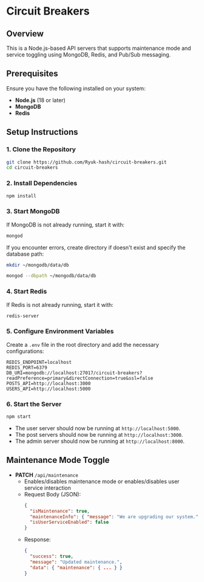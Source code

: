 # **Circuit Breakers**

## **Overview**

This is a Node.js-based API servers that supports maintenance mode and service toggling using MongoDB, Redis, and Pub/Sub messaging.

## **Prerequisites**

Ensure you have the following installed on your system:

- **Node.js** (18 or later)
- **MongoDB**
- **Redis**

## **Setup Instructions**

### **1. Clone the Repository**

```sh
git clone https://github.com/Ryuk-hash/circuit-breakers.git
cd circuit-breakers
```

### **2. Install Dependencies**

```sh
npm install
```

### **3. Start MongoDB**

If MongoDB is not already running, start it with:

```sh
mongod
```

If you encounter errors, create directory if doesn't exist and specify the database path:

```sh
mkdir ~/mongodb/data/db
```

```sh
mongod --dbpath ~/mongodb/data/db
```

### **4. Start Redis**

If Redis is not already running, start it with:

```sh
redis-server
```

### **5. Configure Environment Variables**

Create a `.env` file in the root directory and add the necessary configurations:

```env
REDIS_ENDPOINT=localhost
REDIS_PORT=6379
DB_URI=mongodb://localhost:27017/circuit-breakers?readPreference=primary&directConnection=true&ssl=false
POSTS_API=http://localhost:3000
USERS_API=http://localhost:5000
```

### **6. Start the Server**

```sh
npm start
```

- The user server should now be running at `http://localhost:5000`.
- The post servers should now be running at `http://localhost:3000`.
- The admin server should now be running at `http://localhost:8000`.

## **Maintenance Mode Toggle**

- **PATCH** `/api/maintenance`
  - Enables/disables maintenance mode or enables/disables user service interaction
  - Request Body (JSON):
    ```json
    {
      "isMaintenance": true,
      "maintenanceInfo": { "message": "We are upgrading our system.", "completesOn": "2025-02-10T12:00:00Z" },
      "isUserServiceEnabled": false
    }
    ```
  - Response:
    ```json
    {
      "success": true,
      "message": "Updated maintenance.",
      "data": { "maintenance": { ... } }
    }
    ```
